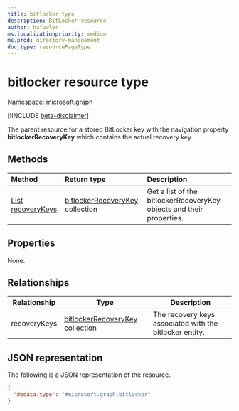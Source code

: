 ```yaml
---
title: bitlocker type
description: BitLocker resource
author: hafowler
ms.localizationpriority: medium
ms.prod: directory-management
doc_type: resourcePageType
---
```


# bitlocker resource type

Namespace: microsoft.graph

[!INCLUDE [beta-disclaimer](../../includes/beta-disclaimer.md)]

The parent resource for a stored BitLocker key with the navigation property **bitlockerRecoveryKey** which contains the actual recovery key.

## Methods

| Method                                                     | Return type                                                             | Description                                                          |
| :--------------------------------------------------------- | :---------------------------------------------------------------------- | :------------------------------------------------------------------- |
| [List recoveryKeys](../api/bitlocker-list-recoverykeys.md) | [bitlockerRecoveryKey](../resources/bitlockerrecoverykey.md) collection | Get a list of the bitlockerRecoveryKey objects and their properties. |

## Properties

None.

## Relationships

| Relationship | Type                                                                    | Description                                             |
| ------------ | ----------------------------------------------------------------------- | ------------------------------------------------------- |
| recoveryKeys | [bitlockerRecoveryKey](../resources/bitlockerrecoverykey.md) collection | The recovery keys associated with the bitlocker entity. |

## JSON representation

The following is a JSON representation of the resource.

<!-- {
  "blockType": "resource",
  "@odata.type": "microsoft.graph.bitlocker",
  "baseType": "microsoft.graph.entity",
  "openType": false
}
-->

```json
{
  "@odata.type": "#microsoft.graph.bitlocker"
}
```
